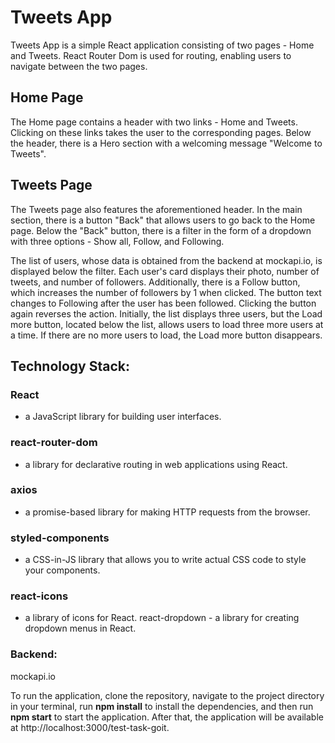 # Tweets App

Tweets App is a simple React application consisting of two pages - Home and Tweets. React Router Dom is used for routing, enabling users to navigate between the two pages.

## Home Page

The Home page contains a header with two links - Home and Tweets. Clicking on these links takes the user to the corresponding pages. Below the header, there is a Hero section with a welcoming message "Welcome to Tweets".

## Tweets Page

The Tweets page also features the aforementioned header. In the main section, there is a button "Back" that allows users to go back to the Home page. Below the "Back" button, there is a filter in the form of a dropdown with three options - Show all, Follow, and Following.

The list of users, whose data is obtained from the backend at mockapi.io, is displayed below the filter. Each user's card displays their photo, number of tweets, and number of followers. Additionally, there is a Follow button, which increases the number of followers by 1 when clicked. The button text changes to Following after the user has been followed. Clicking the button again reverses the action. Initially, the list displays three users, but the Load more button, located below the list, allows users to load three more users at a time. If there are no more users to load, the Load more button disappears.

## Technology Stack:

### React

- a JavaScript library for building user interfaces.

### react-router-dom

- a library for declarative routing in web applications using React.

### axios

- a promise-based library for making HTTP requests from the browser.

### styled-components

- a CSS-in-JS library that allows you to write actual CSS code to style your components.

### react-icons

- a library of icons for React.
  react-dropdown - a library for creating dropdown menus in React.

### Backend:

mockapi.io

To run the application, clone the repository, navigate to the project directory in your terminal, run **npm install** to install the dependencies, and then run
**npm start**
to start the application. After that, the application will be available at http://localhost:3000/test-task-goit.
